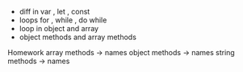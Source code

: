 - diff in var , let , const
- loops for , while , do while
- loop in object and array
- object methods and array methods

Homework
array methods -> names
object methods -> names
string methods -> names
